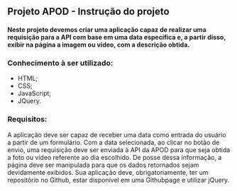 ## Projeto APOD - Instrução do projeto

#### Neste projeto devemos criar uma aplicação capaz de realizar uma requisição para a API com base em uma data específica e, a partir disso, exibir na página a imagem ou vídeo, com a descrição obtida.
### Conhecimento à ser utilizado:

* HTML;
* CSS;
* JavaScript;
* JQuery.

### Requisitos:

 A aplicação deve ser capaz de receber uma data como entrada do usuário a partir de um formulário.
 Com a data selecionada, ao clicar no botão de envio, uma requisição deve ser enviada à API da APOD para que seja obtida a foto ou vídeo referente ao dia escolhido.
 De posse dessa informação, a página deve ser manipulada para que os dados retornados sejam devidamente exibidos.
 Sua aplicação deve, obrigatoriamente, ter um repositório no Github, estar disponível em uma Githubpage e utilizar jQuery.
